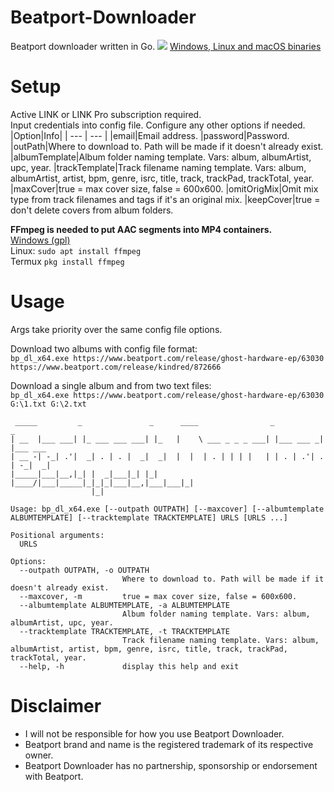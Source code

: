 # Beatport-Downloader
Beatport downloader written in Go.
![](https://i.imgur.com/T91aKEi.png)
[Windows, Linux and macOS binaries](https://github.com/Sorrow446/Beatport-Downloader/releases)

# Setup
Active LINK or LINK Pro subscription required.    
Input credentials into config file.
Configure any other options if needed.
|Option|Info|
| --- | --- |
|email|Email address.
|password|Password.
|outPath|Where to download to. Path will be made if it doesn't already exist.
|albumTemplate|Album folder naming template. Vars: album, albumArtist, upc, year.
|trackTemplate|Track filename naming template. Vars: album, albumArtist, artist, bpm, genre, isrc, title, track, trackPad, trackTotal, year.
|maxCover|true = max cover size, false = 600x600.
|omitOrigMix|Omit mix type from track filenames and tags if it's an original mix.
|keepCover|true = don't delete covers from album folders.

**FFmpeg is needed to put AAC segments into MP4 containers.**    
[Windows (gpl)](https://github.com/BtbN/FFmpeg-Builds/releases)    
Linux: `sudo apt install ffmpeg`    
Termux `pkg install ffmpeg`

# Usage
Args take priority over the same config file options.

Download two albums with config file format:   
`bp_dl_x64.exe https://www.beatport.com/release/ghost-hardware-ep/63030 https://www.beatport.com/release/kindred/872666`

Download a single album and from two text files:   
`bp_dl_x64.exe https://www.beatport.com/release/ghost-hardware-ep/63030 G:\1.txt G:\2.txt`

```
 _____         _               _      ____                _           _
| __  |___ ___| |_ ___ ___ ___| |_   |    \ ___ _ _ _ ___| |___ ___ _| |___ ___
| __ -| -_| .'|  _| . | . |  _|  _|  |  |  | . | | | |   | | . | .'| . | -_|  _|
|_____|___|__,|_| |  _|___|_| |_|    |____/|___|_____|_|_|_|___|__,|___|___|_|
                  |_|

Usage: bp_dl_x64.exe [--outpath OUTPATH] [--maxcover] [--albumtemplate ALBUMTEMPLATE] [--tracktemplate TRACKTEMPLATE] URLS [URLS ...]

Positional arguments:
  URLS

Options:
  --outpath OUTPATH, -o OUTPATH
                         Where to download to. Path will be made if it doesn't already exist.
  --maxcover, -m         true = max cover size, false = 600x600.
  --albumtemplate ALBUMTEMPLATE, -a ALBUMTEMPLATE
                         Album folder naming template. Vars: album, albumArtist, upc, year.
  --tracktemplate TRACKTEMPLATE, -t TRACKTEMPLATE
                         Track filename naming template. Vars: album, albumArtist, artist, bpm, genre, isrc, title, track, trackPad, trackTotal, year.
  --help, -h             display this help and exit
  ```
  
  # Disclaimer
- I will not be responsible for how you use Beatport Downloader.    
- Beatport brand and name is the registered trademark of its respective owner.    
- Beatport Downloader has no partnership, sponsorship or endorsement with Beatport.
